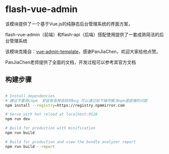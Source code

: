 # flash-vue-admin

该模块提供了一个基于Vue.js的纯静态后台管理系统的界面方案，

flash-vue-admin（前端）和flash-api（后端）搭配使用提供了一套成熟简洁的后台管理系统

该模块克隆自：[vue-admin-template](https://github.com/PanJiaChen/vue-admin-template)，感谢PanJiaChen，欢迎大家给他点赞。

PanJiaChen老师提供了全面的文档，开发过程可以参考其官方文档
 
## 构建步骤

```bash 

# Install dependencies 
# 建议不要用cnpm  安装有各种诡异的bug 可以通过如下操作解决npm速度慢的问题
npm install --registry=https://registry.npmmirror.com

# Serve with hot reload at localhost:9528
npm run dev

# Build for production with minification
npm run build

# Build for production and view the bundle analyzer report
npm run build --report
```
